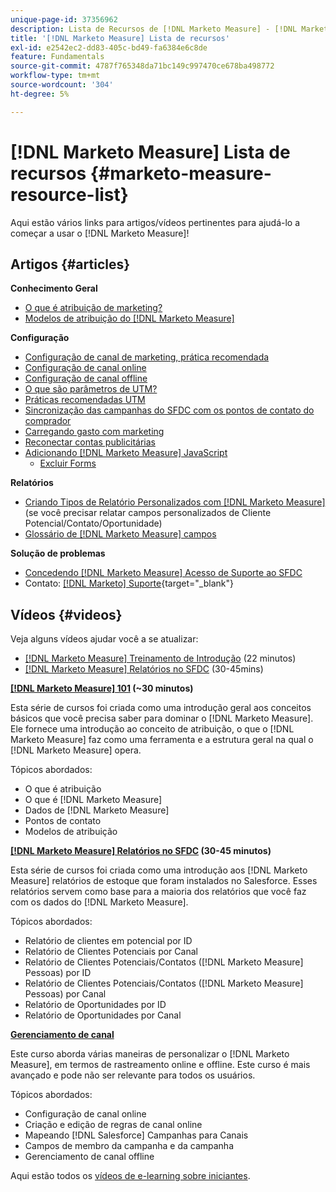 ```yaml
---
unique-page-id: 37356962
description: Lista de Recursos de [!DNL Marketo Measure] - [!DNL Marketo Measure]
title: '[!DNL Marketo Measure] Lista de recursos'
exl-id: e2542ec2-dd83-405c-bd49-fa6384e6c8de
feature: Fundamentals
source-git-commit: 4787f765348da71bc149c997470ce678ba498772
workflow-type: tm+mt
source-wordcount: '304'
ht-degree: 5%

---
```


# [!DNL Marketo Measure] Lista de recursos {#marketo-measure-resource-list}

Aqui estão vários links para artigos/vídeos pertinentes para ajudá-lo a começar a usar o [!DNL Marketo Measure]!

## Artigos {#articles}

**Conhecimento Geral**

* [O que é atribuição de marketing?](/help/introduction-to-marketo-measure/overview-resources/marketing-attribution.md)
* [Modelos de atribuição do [!DNL Marketo Measure] ](/help/introduction-to-marketo-measure/overview-resources/marketo-measure-attribution-models.md)

**Configuração**

* [Configuração de canal de marketing, prática recomendada](/help/channel-tracking-and-setup/online-channels/marketing-channels-and-subchannels.md)
* [Configuração de canal online](/help/channel-tracking-and-setup/online-channels/online-custom-channel-setup.md)
* [Configuração de canal offline](/help/channel-tracking-and-setup/offline-channels/offline-custom-channel-setup.md)
* [O que são parâmetros de UTM?](/help/channel-tracking-and-setup/online-channels/utm-parameters.md)
* [Práticas recomendadas UTM](/help/channel-tracking-and-setup/online-channels/best-practices-for-setting-up-utm-parameters.md)
* [Sincronização das campanhas do SFDC com os pontos de contato do comprador](/help/channel-tracking-and-setup/offline-channels/legacy-processes/campaigns-and-campaign-members.md)
* [Carregando gasto com marketing](/help/marketing-spend/spend-management/marketing-channel-costs.md#uploading-marketing-costs)
* [Reconectar contas publicitárias](/help/api-connections/utilizing-marketo-measures-api-connections/reauthorizing-connected-accounts.md)
* [Adicionando [!DNL Marketo Measure] JavaScript](/help/marketo-measure-tracking/setting-up-tracking/adding-marketo-measure-script.md)
   * [Excluir Forms](/help/marketo-measure-tracking/setting-up-tracking/excluding-marketo-measure-from-specific-forms.md)

**Relatórios**

* [Criando Tipos de Relatório Personalizados com [!DNL Marketo Measure]](/help/marketo-measure-salesforce-reporting/new-report-types/creating-custom-marketo-measure-report-types.md) (se você precisar relatar campos personalizados de Cliente Potencial/Contato/Oportunidade)
* [Glossário de  [!DNL Marketo Measure]  campos](/help/introduction-to-marketo-measure/overview-resources/glossary-of-marketo-measure-fields.md)

**Solução de problemas**

* [Concedendo [!DNL Marketo Measure] Acesso de Suporte ao SFDC](/help/miscellaneous/other-related-resources/granting-salesforce-access-to-marketo-measure-support.md)
* Contato: [[!DNL Marketo] Suporte](https://nation.marketo.com/t5/support/ct-p/Support){target="_blank"}

## Vídeos {#videos}

Veja alguns vídeos    ajudar você a se atualizar:

* [[!DNL Marketo Measure] Treinamento de Introdução](https://share.vidyard.com/watch/Pb4DuWJwtFgw3jUBDGneb4?) (22 minutos)
* [[!DNL Marketo Measure] Relatórios no SFDC](https://experienceleague.adobe.com/docs/marketo-learn/tutorials/overview.html) (30-45mins)

**[[!DNL Marketo Measure] 101](https://experienceleague.adobe.com/docs/marketo-learn/tutorials/overview.html) (~30 minutos)**

Esta série de cursos foi criada como uma introdução geral aos conceitos básicos que você precisa saber para dominar o [!DNL Marketo Measure]. Ele fornece uma introdução ao conceito de atribuição, o que o [!DNL Marketo Measure] faz como uma ferramenta e a estrutura geral na qual o [!DNL Marketo Measure] opera.

Tópicos abordados:

* O que é atribuição
* O que é [!DNL Marketo Measure]
* Dados de [!DNL Marketo Measure]
* Pontos de contato
* Modelos de atribuição

**[[!DNL Marketo Measure] Relatórios no SFDC](https://experienceleague.adobe.com/docs/marketo-learn/tutorials/overview.html) (30-45 minutos)**

Esta série de cursos foi criada como uma introdução aos [!DNL Marketo Measure] relatórios de estoque que foram instalados no Salesforce. Esses relatórios servem como base para a maioria dos relatórios que você faz com os dados do [!DNL Marketo Measure].

Tópicos abordados:

* Relatório de clientes em potencial por ID
* Relatório de Clientes Potenciais por Canal
* Relatório de Clientes Potenciais/Contatos ([!DNL Marketo Measure] Pessoas) por ID
* Relatório de Clientes Potenciais/Contatos ([!DNL Marketo Measure] Pessoas) por Canal
* Relatório de Oportunidades por ID
* Relatório de Oportunidades por Canal

**[Gerenciamento de canal](https://experienceleague.adobe.com/docs/marketo-learn/tutorials/overview.html)**

Este curso aborda várias maneiras de personalizar o [!DNL Marketo Measure], em termos de rastreamento online e offline. Este curso é mais avançado e pode não ser relevante para todos os usuários.

Tópicos abordados:

* Configuração de canal online
* Criação e edição de regras de canal online
* Mapeando [!DNL Salesforce] Campanhas para Canais
* Campos de membro da campanha e da campanha
* Gerenciamento de canal offline

Aqui estão todos os [vídeos de e-learning sobre iniciantes](https://experienceleague.adobe.com/docs/marketo-learn/tutorials/overview.html).
